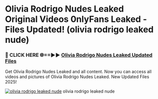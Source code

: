 # Olivia Rodrigo Nudes Leaked Original Videos 0nlyFans Leaked - Files Updated! (olivia rodrigo leaked nude)

<h3>🔴 CLICK HERE 🌐==►► <a href="https://tinyurl.com/2p9ay9w9" rel="nofollow">Olivia Rodrigo Nudes Leaked Updated Files</a></h3>

Get Olivia Rodrigo Nudes Leaked and all content. Now you can access all videos and pictures of Olivia Rodrigo Nudes Leaked. New Updated Files 2025!

[![olivia rodrigo leaked nude](https://i.imgur.com/KQgVmj3.gif)](https://tinyurl.com/2p9ay9w9)
olivia rodrigo leaked nude